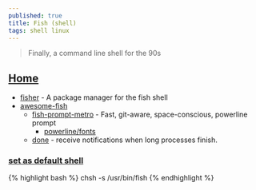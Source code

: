 ```yaml
---
published: true
title: Fish (shell)
tags: shell linux
---
```

> Finally, a command line shell for the 90s

## [Home](https://fishshell.com/#get_fish_linux)

- [fisher](https://github.com/jorgebucaran/fisher) - A package manager for the fish shell 
- [awesome-fish](https://github.com/jorgebucaran/awesome-fish) 
	- [fish-prompt-metro](https://github.com/fishpkg/fish-prompt-metro) - Fast, git-aware, space-conscious, powerline prompt   
    	- [powerline/fonts](https://github.com/powerline/fonts)
    - [done]() - receive notifications when long processes finish. 
        

### [set as default shell](https://fishshell.com/docs/current/faq.html#faq-default)
{% highlight bash %}
chsh -s /usr/bin/fish
{% endhighlight %}
